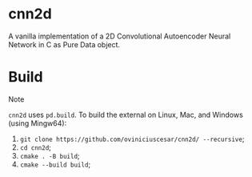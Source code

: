 # cnn2d
A vanilla implementation of a 2D Convolutional Autoencoder Neural Network in C as Pure Data object.


# Build
> [!NOTE]
`cnn2d` uses `pd.build`. To build the external on Linux, Mac, and Windows (using Mingw64):

1. `git clone https://github.com/oviniciuscesar/cnn2d/ --recursive`;
2. `cd cnn2d`;
4. `cmake . -B build`;
5. `cmake --build build`;
